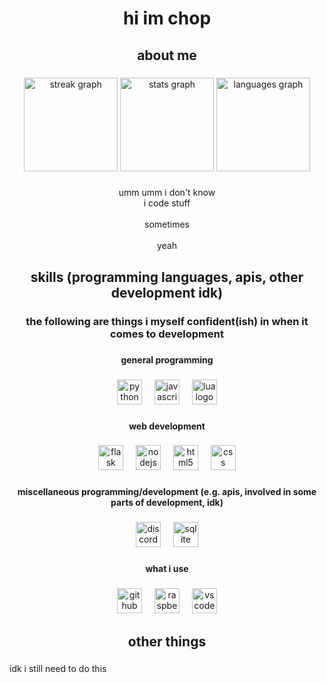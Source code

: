 <h1 align="center">hi im chop</h1>

###

<h2 align="center">about me</h2>

###

<div align="center">
  <img src="https://streak-stats.demolab.com?user=Choppovm&locale=en&mode=daily&theme=dracula&hide_border=false&border_radius=5&order=3" height="150" alt="streak graph"/>
  <img src="https://github-readme-stats.vercel.app/api?username=Choppovm&hide_title=false&hide_rank=false&show_icons=true&include_all_commits=true&count_private=true&disable_animations=false&theme=dracula&locale=en&hide_border=false&order=1" height="150" alt="stats graph"/>
  <img src="https://github-readme-stats.vercel.app/api/top-langs?username=Choppovm&locale=en&hide_title=false&layout=compact&card_width=320&langs_count=5&theme=dracula&hide_border=false&order=2" height="150" alt="languages graph"/>
</div>

###

<p align="center">umm umm i don't know<br>i code stuff<br><br>sometimes<br><br>yeah</p>

###

<h2 align="center">skills (programming languages, apis, other development idk)</h2>

###

<h3 align="center">the following are things i myself confident(ish) in when it comes to development</h3>

###

<h4 align="center">general programming</h4>

###

<div align="center">
  <img src="https://skillicons.dev/icons?i=py" height="40" alt="python logo"  />
  <img width="12" />
  <img src="https://skillicons.dev/icons?i=js" height="40" alt="javascript logo"  />
  <img width="12" />
  <img src="https://skillicons.dev/icons?i=lua" height="40" alt="lua logo"  />
</div>

###

<h4 align="center">web development</h4>

###

<div align="center">
  <img src="https://skillicons.dev/icons?i=flask" height="40" alt="flask logo"  />
  <img width="12" />
  <img src="https://skillicons.dev/icons?i=nodejs" height="40" alt="nodejs logo"  />
  <img width="12" />
  <img src="https://skillicons.dev/icons?i=html" height="40" alt="html5 logo"  />
  <img width="12" />
  <img src="https://skillicons.dev/icons?i=css" height="40" alt="css logo"  />
</div>

###

<h4 align="center">miscellaneous programming/development (e.g. apis, involved in some parts of development, idk)</h4>

###

<div align="center">
  <img src="https://skillicons.dev/icons?i=discord" height="40" alt="discord logo"  />
  <img width="12" />
  <img src="https://skillicons.dev/icons?i=sqlite" height="40" alt="sqlite logo"  />
</div>

###

<h4 align="center">what i use</h4>

###

<div align="center">
  <img src="https://skillicons.dev/icons?i=github" height="40" alt="github logo"  />
  <img width="12" />
  <img src="https://skillicons.dev/icons?i=raspberrypi" height="40" alt="raspberrypi logo"  />
  <img width="12" />
  <img src="https://skillicons.dev/icons?i=vscode" height="40" alt="vscode logo"  />
</div>

###

<h2 align="center">other things</h2>

###

<p align="left">idk i still need to do this</p>

###
